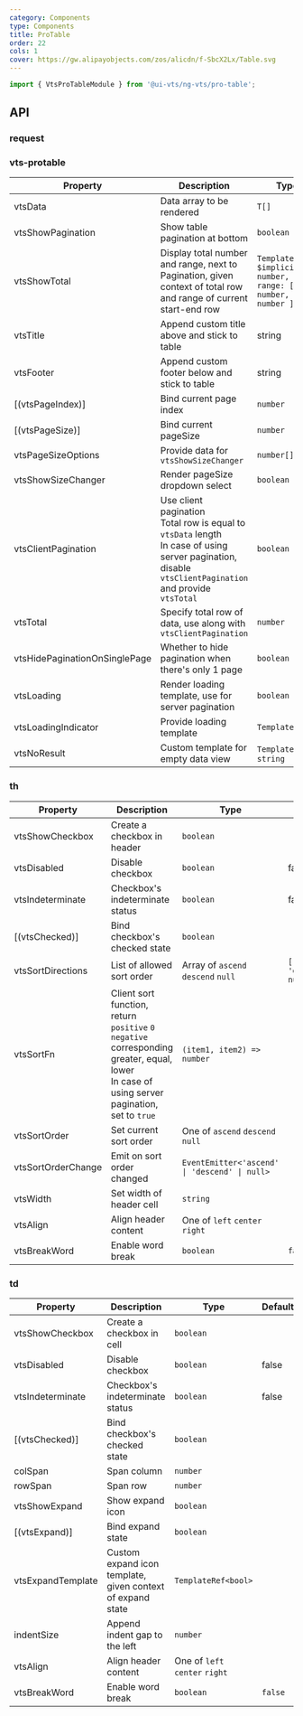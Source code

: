 ```yaml
---
category: Components
type: Components
title: ProTable
order: 22
cols: 1
cover: https://gw.alipayobjects.com/zos/alicdn/f-SbcX2Lx/Table.svg
---
```


```ts
import { VtsProTableModule } from '@ui-vts/ng-vts/pro-table';
```

## API

### request

### vts-protable

| Property | Description | Type | Default |
| -------- | ----------- | ---- | ------- |
| vtsData | Data array to be rendered | `T[]` |
| vtsShowPagination | Show table pagination at bottom | `boolean` | `false`
| vtsShowTotal | Display total number and range, next to Pagination, given context of total row and range of current start-end row | `TemplateRef<{ $implicit: number, range: [ number, number ] }>` |
| vtsTitle | Append custom title above and stick to table | string | TemplateRef | 
| vtsFooter | Append custom footer below and stick to table | string | TemplateRef | 
| [(vtsPageIndex)] | Bind current page index | `number` | 1
| [(vtsPageSize)] | Bind current pageSize | `number` | `10`
| vtsPageSizeOptions | Provide data for `vtsShowSizeChanger` | `number[]` | `[10, 20, 30, 40, 50]`
| vtsShowSizeChanger | Render pageSize dropdown select | `boolean` | false
| vtsClientPagination | Use client pagination<br>Total row is equal to `vtsData` length<br>In case of using server pagination, disable `vtsClientPagination` and provide `vtsTotal` | `boolean` | `true`
| vtsTotal | Specify total row of data, use along with `vtsClientPagination` | `number` |
| vtsHidePaginationOnSinglePage | Whether to hide pagination when there's only 1 page | `boolean` | true
| vtsLoading | Render loading template, use for server pagination | `boolean` | `false`
| vtsLoadingIndicator | Provide loading template | `Template` |
| vtsNoResult | Custom template for empty data view | `Template` or `string` |

### th
| Property | Description | Type | Default |
| -------- | ----------- | ---- | ------- |
| vtsShowCheckbox | Create a checkbox in header | `boolean` |
| vtsDisabled | Disable checkbox | `boolean` | false
| vtsIndeterminate | Checkbox's indeterminate status | `boolean` | false
| [(vtsChecked)] | Bind checkbox's checked state | `boolean` |
| vtsSortDirections | List of allowed sort order | Array of `ascend` `descend` `null` | `['ascend', 'descend', null]`
| vtsSortFn | Client sort function, return `positive` `0` `negative` corresponding greater, equal, lower <br>In case of using server pagination, set to `true` | `(item1, item2) => number` |
| vtsSortOrder | Set current sort order | One of `ascend` `descend` `null` |
| vtsSortOrderChange | Emit on sort order changed | `EventEmitter<'ascend' \| 'descend' \| null>` |
| vtsWidth | Set width of header cell | `string` |
| vtsAlign | Align header content | One of `left` `center` `right` |
| vtsBreakWord | Enable word break | `boolean` | `false`


### td
| Property | Description | Type | Default |
| -------- | ----------- | ---- | ------- |
| vtsShowCheckbox | Create a checkbox in cell | `boolean` |
| vtsDisabled | Disable checkbox | `boolean` | false
| vtsIndeterminate | Checkbox's indeterminate status | `boolean` | false
| [(vtsChecked)] | Bind checkbox's checked state | `boolean` |
| colSpan | Span column | `number` |
| rowSpan | Span row | `number` |
| vtsShowExpand | Show expand icon | `boolean` |
| [(vtsExpand)] | Bind expand state | `boolean` |
| vtsExpandTemplate | Custom expand icon template, given context of expand state | `TemplateRef<bool>` |
| indentSize | Append indent gap to the left | `number` |
| vtsAlign | Align header content | One of `left` `center` `right` |
| vtsBreakWord | Enable word break | `boolean` | `false`